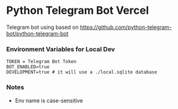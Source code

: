 # Python Telegram Bot Vercel
Telegram bot using based on https://github.com/python-telegram-bot/python-telegram-bot

### Environment Variables for Local Dev
```
TOKEN = Telegram Bot Token
BOT_ENABLED=true
DEVELOPMENT=true # it will use a ./local.sqlite database
```
### Notes
- Env name is case-sensitive

